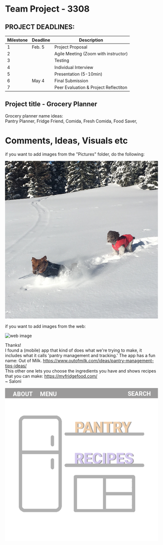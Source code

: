 # Team Project - 3308

## PROJECT DEADLINES:

  | Milestone | Deadline |   Description                         |
  | --------- | -------- | ------------------------------------  |
  |     1     |  Feb. 5  | Project Proposal                      |
  |     2     |          | Agile Meeting (Zoom with instructor)  |
  |     3     |          | Testing                               |
  |     4     |          | Individual Interview                  |
  |     5     |          | Presentation (5-10min)                |
  |     6     |  May 4   | Final Submission                      |
  |     7     |          | Peer Evaluation & Project Reflectiton |



## Project title - Grocery Planner
Grocery planner name ideas:\
Pantry Planner, Fridge Friend, Comida, Fresh Comida, Food Saver, 

# Comments, Ideas, Visuals etc

if you want to add images from the "Pictures" folder, do the following:

![file image](Pictures/IMG_E9067.JPG)

if you want to add images from the web:

![web image](https://i0.wp.com/cdn-prod.medicalnewstoday.com/content/images/articles/277/277627/bunch-of-fresh-coriander-or-cilantro-on-a-wooden-table.jpg?w=1155&h=1444)

Thanks!\
I found a (mobile) app that kind of does what we're trying to make, it includes what it calls 'pantry management and tracking.' The app has a fun name: Out of Milk. https://www.outofmilk.com/ideas/pantry-management-tips-ideas/ \
This other one lets you choose the ingredients you have and shows recipes that you can make: https://myfridgefood.com/ \
~ Saloni

![file image](Pictures/Webpage1.png)
